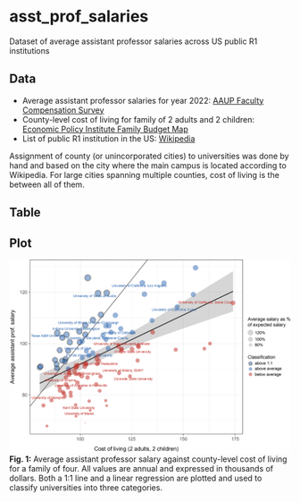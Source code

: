 # asst_prof_salaries
Dataset of average assistant professor salaries across US public R1 institutions

## Data
* Average assistant professor salaries for year 2022: [AAUP Faculty Compensation Survey](https://data.aaup.org/ft-faculty-salaries/)
* County-level cost of living for family of 2 adults and 2 children: [Economic Policy Institute Family Budget Map](https://www.epi.org/resources/budget/budget-map/)
* List of public R1 institution in the US: [Wikipedia](https://en.wikipedia.org/wiki/List_of_research_universities_in_the_United_States)


Assignment of county (or unincorporated cities) to universities was done by hand and based on the city where the main campus is located according to Wikipedia. For large cities spanning multiple counties, cost of living is the between all of them.

## Table


## Plot
![plot](https://github.com/mongiardino/asst_prof_salaries/blob/main/salary_plot.jpg)
**Fig. 1:** Average assistant professor salary against county-level cost of living for a family of four. All values are annual and expressed in thousands of dollars. Both a 1:1 line and a linear regression are plotted and used to classify universities into three categories.


